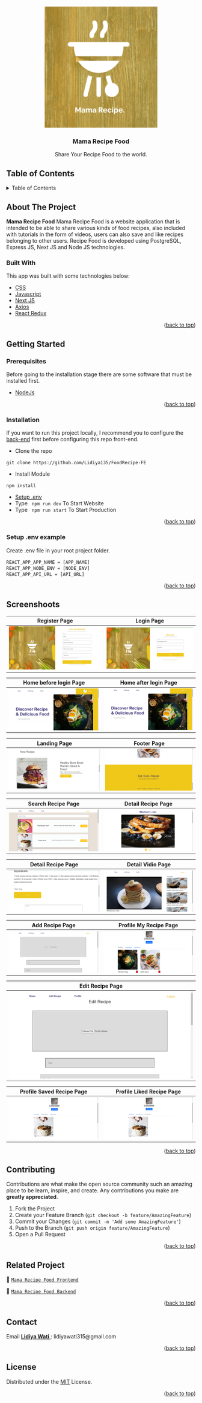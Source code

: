 <div id="top"></div>

<!-- PROJECT LOGO -->
<br />
<div align="center">
  <a href="https://github.com/Lidiya135/FoodRecipe-FE">
    <img src="https://github.com/Lidiya135/FoodRecipe-FE/blob/main/public/ss/logo.png" alt="Logo" width="300px">
  </a>

  <h3 align="center">Mama Recipe Food</h3>

  <p align="center">
    Share Your Recipe Food to the world.
    <br />
</div>

<!-- TABLE OF CONTENTS -->

## Table of Contents

<details>
  <summary>Table of Contents</summary>
  <ol>
    <li>
      <a href="#about-the-project">About The Project</a>
      <ul>
        <li><a href="#built-with">Built With</a></li>
      </ul>
    </li>
    <li>
      <a href="#getting-started">Getting Started</a>
      <ul>
        <li><a href="#prerequisites">Prerequisites</a></li>
        <li><a href="#installation">Installation</a></li>
        <li><a href="#setup-env-example">Setup .env example</a></li>
      </ul>
    </li>
    <li><a href="#screenshoots">Screenshots</a></li>
    <li><a href="#contributing">Contributing</a></li>
    <li><a href="#related-project">Related Project</a></li>
    <li><a href="#contact">Contact</a></li>
    <li><a href="#license">License</a></li>
  </ol>
</details>

<!-- ABOUT THE PROJECT -->

## About The Project

**Mama Recipe Food** Mama Recipe Food is a website application that is intended to be able to share various kinds of food recipes, also included with tutorials in the form of videos, users can also save and like recipes belonging to other users. Recipe Food is developed using PostgreSQL, Express JS, Next JS and Node JS technologies.

### Built With

This app was built with some technologies below:

- [CSS](https://developer.mozilla.org/en-US/docs/Web/CSS)
- [Javascript](https://www.javascript.com/)
- [Next JS](https://nextjs.org/)
- [Axios](https://axios-http.com/)
- [React Redux](https://react-redux.js.org/introduction/getting-started)

<p align="right">(<a href="#top">back to top</a>)</p>

<!-- GETTING STARTED -->

## Getting Started

### Prerequisites

Before going to the installation stage there are some software that must be installed first.

- [NodeJs](https://nodejs.org/en/download/)

<p align="right">(<a href="#top">back to top</a>)</p>

### Installation

If you want to run this project locally, I recommend you to configure the [back-end](https://github.com/Lidiya135/FoodRecipe-BE) first before configuring this repo front-end.

- Clone the repo

```
git clone https://github.com/Lidiya135/FoodRecipe-FE
```

- Install Module

```
npm install
```

- <a href="#setup-env">Setup .env</a>
- Type ` npm run dev` To Start Website
- Type ` npm run start` To Start Production

<p align="right">(<a href="#top">back to top</a>)</p>

### Setup .env example

Create .env file in your root project folder.

```
REACT_APP_APP_NAME = [APP_NAME]
REACT_APP_NODE_ENV = [NODE_ENV]
REACT_APP_API_URL = [API_URL]
```

<p align="right">(<a href="#top">back to top</a>)</p>

## Screenshoots

| Register Page | Login Page |
| ------------- | ------------- |
| ![Register](https://github.com/Lidiya135/FoodRecipe-FE/blob/main/public/ss/register.png "Register Page") | ![Login](https://github.com/Lidiya135/FoodRecipe-FE/blob/main/public/ss/login.png "Login Page")|

| Home before login Page | Home after login Page |
| ------------- | ------------- |
| ![Home](https://github.com/Lidiya135/FoodRecipe-FE/blob/main/public/ss/home_before.png "Home before Page") | ![Home](https://github.com/Lidiya135/FoodRecipe-FE/blob/main/public/ss/landing_page.png "Home after Page")|

| Landing Page | Footer Page |
| ------------- | ------------- |
| ![Landing Page](https://github.com/Lidiya135/FoodRecipe-FE/blob/main/public/ss/home.png " Landing Page") | ![Footer](https://github.com/Lidiya135/FoodRecipe-FE/blob/main/public/ss/footer.png "Footer Page")|

| Search Recipe Page | Detail Recipe Page |
| ------------- | ------------- |
| ![Search Recipe](https://github.com/Lidiya135/FoodRecipe-FE/blob/main/public/ss/search_recipe.png "Search Recipe Page") | ![Detail Recipe](https://github.com/Lidiya135/FoodRecipe-FE/blob/main/public/ss/detail_recipe%2Blike%2Bsave.png "Detail Recipe Page")|

| Detail Recipe Page | Detail Vidio Page |
| ------------- | ------------- |
| ![Detail Recipe](https://github.com/Lidiya135/FoodRecipe-FE/blob/main/public/ss/detail_recipe%2Bplay%2Bcomment.png "Detail Recipe Page") | ![Detail Vidio Recipe](https://github.com/Lidiya135/FoodRecipe-FE/blob/main/public/ss/detail_vidio.png "Detail Vidio Recipe Page") | 

| Add Recipe Page | Profile My Recipe Page |
| ------------- | ------------- |
| ![Add Recipe](https://github.com/Lidiya135/FoodRecipe-FE/blob/main/public/ss/add_recipe.png "Add Recipe Page") | ![Profile My Recipe](https://github.com/Lidiya135/FoodRecipe-FE/blob/main/public/ss/profile%2BmyRecipe.png "Profile My Recipe Page") |

| Edit Recipe Page | 
| ------------- |
| ![Edit Recipe](https://github.com/Lidiya135/FoodRecipe-FE/blob/main/public/ss/edit_recipe.png "Edit Recipe Page") |

| Profile Saved Recipe Page | Profile Liked Recipe Page |
| ------------- | ------------- |
| ![Profile Saved Recipe](https://github.com/Lidiya135/FoodRecipe-FE/blob/main/public/ss/saved_recipe.png "Profile Saved Recipe Page") | ![Profile Liked Recipe](https://github.com/Lidiya135/FoodRecipe-FE/blob/main/public/ss/liked_recipe.png "Profile Liked Recipe Page") |

<p align="right">(<a href="#top">back to top</a>)</p>

## Contributing

Contributions are what make the open source community such an amazing place to be learn, inspire, and create. Any contributions you make are **greatly appreciated**.

1. Fork the Project
2. Create your Feature Branch (`git checkout -b feature/AmazingFeature`)
3. Commit your Changes (`git commit -m 'Add some AmazingFeature'`)
4. Push to the Branch (`git push origin feature/AmazingFeature`)
5. Open a Pull Request

<p align="right">(<a href="#top">back to top</a>)</p>

## Related Project

:rocket: [`Mama Recipe Food Frontend`](https://github.com/Lidiya135/FoodRecipe-FE)

:rocket: [`Mama Recipe Food Backend`](https://github.com/Lidiya135/FoodRecipe-BE)


<p align="right">(<a href="#top">back to top</a>)</p>

## Contact

<p>
Email 
   <a href="https://github.com/Lidiya135">
     <b>Lidiya Wati</b>
   </a>
 : lidiyawati315@gmail.com</p>

<p align="right">(<a href="#top">back to top</a>)</p>

## License

Distributed under the [MIT](/LICENSE) License.

<p align="right">(<a href="#top">back to top</a>)</p>

